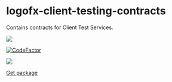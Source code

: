 # logofx-client-testing-contracts
Contains contracts for Client Test Services.

<img src=https://ci.appveyor.com/api/projects/status/github/logofx/logofx-client-testing-contracts>

[![CodeFactor](https://www.codefactor.io/repository/github/logofx/logofx-client-testing-contracts/badge)](https://www.codefactor.io/repository/github/logofx/logofx-client-testing-contracts)

<img src=https://img.shields.io/nuget/dt/LogoFX.Client.Tests.Contracts>

[Get package](https://www.nuget.org/packages/LogoFX.Client.Tests.Contracts)

